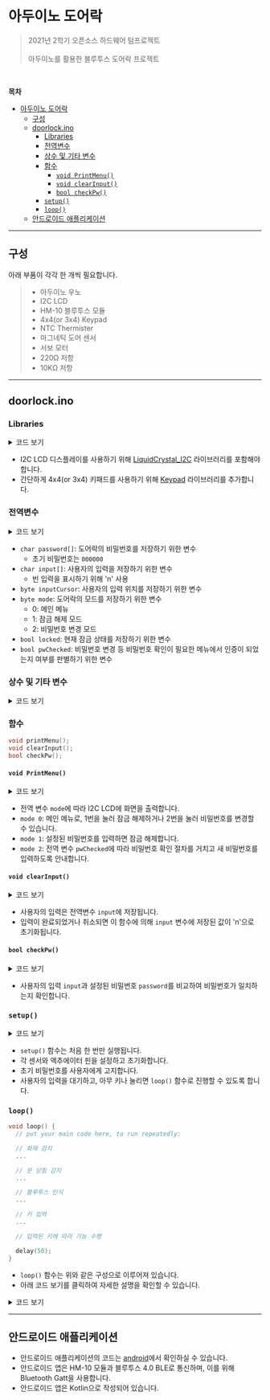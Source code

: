 # 아두이노 도어락

> 2021년 2학기 오픈소스 하드웨어 텀프로젝트
> <br><br>아두이노를 활용한 블루투스 도어락 프로젝트

<br>

**목차**
- [아두이노 도어락](#아두이노-도어락)
  - [구성](#구성)
  - [doorlock.ino](#doorlockino)
    - [Libraries](#libraries)
    - [전역변수](#전역변수)
    - [상수 및 기타 변수](#상수-및-기타-변수)
    - [함수](#함수)
      - [`void PrintMenu()`](#void-printmenu)
      - [`void clearInput()`](#void-clearinput)
      - [`bool checkPw()`](#bool-checkpw)
    - [`setup()`](#setup)
    - [`loop()`](#loop)
  - [안드로이드 애플리케이션](#안드로이드-애플리케이션)

---

## 구성
아래 부품이 각각 한 개씩 필요합니다.
>  * 아두이노 우노
>  * I2C LCD
>  * HM-10 블루투스 모듈
>  * 4x4(or 3x4) Keypad
>  * NTC Thermister
>  * 마그네틱 도어 센서
>  * 서보 모터
>  * 220Ω 저항
>  * 10KΩ 저항

---

## doorlock.ino
### Libraries

<details>
<summary>코드 보기</summary>

```c++
#include <SoftwareSerial.h>
#include <LiquidCrystal_I2C.h>
#include <Wire.h>
#include <Servo.h>
#include <Keypad.h>
```

</details>

* I2C LCD 디스플레이를 사용하기 위해 [LiquidCrystal_I2C](https://github.com/johnrickman/LiquidCrystal_I2C) 라이브러리를 포함해야 합니다.
* 간단하게 4x4(or 3x4) 키패드를 사용하기 위해 [Keypad](https://playground.arduino.cc/Code/Keypad/) 라이브러리를 추가합니다.


### 전역변수

<details>
<summary>코드 보기</summary>

```c++
char password[6] = {'0', '0', '0', '0', '0', '0'};
char input[6] = {'n', 'n', 'n', 'n', 'n', 'n'};
byte inputCursor = 0;

byte mode = 0;
bool locked = false;
bool pwChecked = false;
```

</details>

* `char password[]`: 도어락의 비밀번호를 저장하기 위한 변수
  * 초기 비밀번호는 `000000`
* `char input[]`: 사용자의 입력을 저장하기 위한 변수
  * 빈 입력을 표시하기 위해 'n' 사용
* `byte inputCursor`: 사용자의 입력 위치를 저장하기 위한 변수
* `byte mode`: 도어락의 모드를 저장하기 위한 변수
  * 0: 메인 메뉴
  * 1: 잠금 해제 모드
  * 2: 비밀번호 변경 모드
* `bool locked`: 현재 잠금 상태를 저장하기 위한 변수
* `bool pwChecked`: 비밀번호 변경 등 비밀번호 확인이 필요한 메뉴에서 인증이 되었는지 여부를 판별하기 위한 변수


### 상수 및 기타 변수

<details>
<summary>코드 보기</summary>

```c++
const int THERMAL_LIMIT = 500; // 화재 인식 범위

const byte KEY_ROWS = 4; // 키패드 열
const byte KEY_COLS = 4; // 키패드 행
// 키패드 배열
const char KEYS[KEY_ROWS][KEY_COLS] = {
  {'1', '2', '3', 'u'},
  {'4', '5', '6', 'd'},
  {'7', '8', '9', 'o'},
  {'*', '0', '#', 'x'}
};

// 핀 위치
const byte PIN_TEMPERATURE = A2;
const byte PIN_DOOR_SENSOR = 2;
const byte PIN_BT_RX = 4;
const byte PIN_BT_TX = 5;
const byte PIN_SERVO = 3;
const byte PIN_KEY_ROWS[KEY_ROWS] = {13, 12, 11, 10};
const byte PIN_KEY_COLS[KEY_COLS] = {9, 8, 7, 6};

// I2C LCD 모듈 
LiquidCrystal_I2C lcd(0x27, 16, 2);
// 블루투스 모듈
SoftwareSerial bt(PIN_BT_TX, PIN_BT_RX);
// 키패드
Keypad pad = Keypad(makeKeymap(KEYS),
                    PIN_KEY_ROWS, PIN_KEY_COLS,
                    KEY_ROWS, KEY_COLS);
// 서보모터
Servo servo;
```

</details>


### 함수
```c++
void printMenu();
void clearInput();
bool checkPw();
```

#### `void PrintMenu()`

<details>
<summary>코드 보기</summary>

```c++
void printMenu() {
  lcd.init();
  switch (mode) {
    case 0: // Main menu mode
      lcd.setCursor(1, 0);
      lcd.print("1. Unlock");
      lcd.setCursor(1, 1);
      lcd.print("2. Change PW");
      break;

    case 1: // Unlock mode
      lcd.setCursor(4, 0);
      lcd.print("Password");
      break;

    case 2: // Settings mode
      if (pwChecked) {
        lcd.setCursor(2, 0);
        lcd.print("Enter new pw");
      } else {
        lcd.setCursor(4, 0);
        lcd.print("Enter pw");
      }
      break;

  }
}
```

</details>

* 전역 변수 `mode`에 따라 I2C LCD에 화면을 출력합니다.
* `mode 0`: 메인 메뉴로, 1번을 눌러 잠금 해제하거나 2번을 눌러 비밀번호를 변경할 수 있습니다.
* `mode 1`: 설정된 비밀번호를 입력하면 잠금 해제합니다.
* `mode 2`: 전역 변수 `pwChecked`에 따라 비밀번호 확인 절차를 거치고 새 비밀번호를 입력하도록 안내합니다.

#### `void clearInput()`

<details>
<summary>코드 보기</summary>

```c++
void clearInput() {
  for (int i = 0; i < 6; i++) {
    input[i] = 'n';
  }
  inputCursor = 0;
}
```

</details>

* 사용자의 입력은 전역변수 `input`에 저장됩니다.
* 입력이 완료되었거나 취소되면 이 함수에 의해 `input` 변수에 저장된 값이 'n'으로 초기화됩니다.

#### `bool checkPw()`

<details>
<summary>코드 보기</summary>

```c++
bool checkPw() {
  bool correct = true;
  for (int i = 0; i < 6; i++) {
    if (password[i] != input[i]) {
      correct = false;
      break;
    }
  }

  return correct;
}
```

</details>

* 사용자의 입력 `input`과 설정된 비밀번호 `password`를 비교하여 비밀번호가 일치하는지 확인합니다.


### `setup()`

<details>
<summary>코드 보기</summary>

```c++
void setup() {
  // put your setup code here, to run once:

  Serial.begin(9600);

  // Initialize servo
  servo.attach(PIN_SERVO);
  servo.write(0);

  // Initiailize bluetooth
  bt.begin(9600);

  // Initialize button (proximity replacement)
  pinMode(PIN_DOOR_SENSOR, INPUT);

  lcd.init();
  lcd.backlight();
  lcd.setCursor(3, 0);
  lcd.print("PW: 000000");
  lcd.setCursor(0, 1);
  lcd.print("Press any button");

  char key;
  while (!(key = pad.getKey())) {
    delay(100);
  }

  printMenu();

}
```

</details>

* `setup()` 함수는 처음 한 번만 실행됩니다.
* 각 센서와 액추에이터 핀을 설정하고 초기화합니다.
* 초기 비밀번호를 사용자에게 고지합니다.
* 사용자의 입력을 대기하고, 아무 키나 눌리면 `loop()` 함수로 진행할 수 있도록 합니다.


### `loop()` 

```c++
void loop() {
  // put your main code here, to run repeatedly:

  // 화재 감지
  ...

  // 문 닫힘 감지
  ...

  // 블루투스 인식
  ...

  // 키 입력
  ...

  // 입력된 키에 따라 기능 수행

  delay(50);
}
```

* `loop()` 함수는 위와 같은 구성으로 이루어져 있습니다.
* 아래 코드 보기를 클릭하여 자세한 설명을 확인할 수 있습니다.

<details>
<summary>코드 보기</summary>

```c++
// 화재 감지
  int temp = analogRead(PIN_TEMPERATURE);
  if (temp > THERMAL_LIMIT) {
    locked = false;
    servo.write(0);

    delay(5000);
    return;
  }
```

* NTC Thermister에서 현재 온도를 측정하여 상수로 선언되어 있는 `PIN_TEMPERATURE`의 값보다 높다면 이후의 코드를 모두 무시하고 잠금이 해제됩니다.

```c++
  // 문 닫힘 감지
  if (!digitalRead(PIN_DOOR_SENSOR) && !locked) {
    locked = true;
    servo.write(90);

    lcd.init();
    lcd.setCursor(5, 0);
    lcd.print("Locked");

    delay(1000);
    printMenu();
  }
```

* 문이 열려 있는 상태에서 마그네틱 도어 센서가 인식되면 서보모터를 동작시켜 문을 닫습니다.

```c++
  // 블루투스 인식
  if (bt.available()) {
    byte data = bt.read();
    if (data == 'u') {
      bool pass = true;
      for (int i = 0; bt.available() && i < 6; i++) {
        if (bt.read() != password[i]) {
          pass = false;
          break;
        }
      }

      if (pass) {
        servo.write(0);

        lcd.init();
        lcd.setCursor(3, 0);
        lcd.print("Bluetooth");
        lcd.setCursor(4, 1);
        lcd.print("Unlocked");

        delay(3000);
        printMenu();

      }

    } else if (data == 'l') {
      servo.write(90);

      lcd.init();
      lcd.setCursor(3, 0);
      lcd.print("Bluetooth");
      lcd.setCursor(5, 1);
      lcd.print("Locked");

      delay(1000);
      printMenu();
    }
  }
```

* 블루투스 장비로부터 수신된 메시지에 따라 동작을 수행합니다.
* `l` 명령어가 입력되면 서보모터를 90° 회전시켜 문을 잠급니다.
* `u` 명령어가 입력되면 이후 따라오는 6자리 PIN을 설정된 비밀번호와 비교하여 일치하면 잠금을 해제합니다.
  * `u012345` 가 입력된 경우, `u` 는 명령어로, `012345`는 비밀번호로 인식합니다.

```c++
char key = pad.getKey();

if (!key) {
  delay(50);
  return;
}
```

* 키패드에서 입력된 키를 저장하고, 만약 입력된 키가 없다면 `loop()` 함수로 리턴합니다.

```c++
switch (mode) {
  case 0: // Main menu mode
    ...
    break;

  case 1: // Unlock mode
    ...
    break;

  case 2: // Settings mode
    ...
    break;
}
```

* 전역 변수 `mode`에 저장된 값에 따라 다른 기능을 수행합니다.

```c++
case 0: // Main menu mode
  if (key == '1') {
      mode = 1;
      printMenu();
    } else if (key == '2') {
      mode = 2;
      printMenu();
    }
    break;
```

* 메인 메뉴에서는 입력된 키의 값에 따라 전역 변수 `mode`를 설정하고, 화면을 출력합니다.

```c++
case 1: // Unlock mode
    input[inputCursor++] = key;
    lcd.setCursor(4 + inputCursor, 1);
    lcd.print(key);

    if (inputCursor >= 6) {
      if (checkPw()) {

        locked = false;
        servo.write(0);

        lcd.init();
        lcd.setCursor(4, 0);
        lcd.print("Welcome!");
        lcd.setCursor(4, 1);
        lcd.print("Unlocked");

        delay(3000);

      } else {

        lcd.init();
        lcd.setCursor(5, 0);
        lcd.print("Wrong");
        lcd.setCursor(4, 1);
        lcd.print("Password");

        delay(1000);
      }

      // Clear input
      clearInput();
      mode = 0;
      printMenu();

    }
    break;
```

* 잠금 해제 모드에서는 사용자가 입력한 키를 전역 변수 `input`에 저장하고, 6자리가 모두 입력되었다면 설정된 비밀번호와 비교하여 잠금을 해제합니다.
  * 여기에서 사용자가 입력한 `input` 위치를 판별하는데 `inputCursor` 전역 변수가 사용됩니다.
  * 비밀번호가 올바른지, 틀린지에 따라 화면에 메시지를 출력합니다.


```c++
case 2: // Settings mode
    input[inputCursor++] = key;
    lcd.setCursor(4 + inputCursor, 1);
    lcd.print(key);

    if (inputCursor >= 6) {
      if (pwChecked) {
        pwChecked = false;

        for (int i = 0; i < 6; i++) {
          password[i] = input[i];
        }

        lcd.init();
        lcd.setCursor(4, 0);
        lcd.print("Password");
        lcd.setCursor(4, 1);
        lcd.print("Changed!");

        delay(1000);

        mode = 0;
        printMenu();

      } else {
        if (checkPw()) {
          pwChecked = true;
          printMenu();
        } else {
          pwChecked = false;

          lcd.init();
          lcd.setCursor(5, 0);
          lcd.print("Wrong");
          lcd.setCursor(4, 1);
          lcd.print("Password");

          delay(1000);

          mode = 0;
          printMenu();
        }
      }
      clearInput();
    }
    break;
```

* 잠금 해제 모드와 비슷한 동작을 수행합니다.
* 단, 비밀번호 변경 모드에서는 1차로 비밀번호를 확인한 후에 잠금을 해제하는 대신 새 비밀번호를 입력받도록 합니다.
* 새 비밀번호가 모두 입력되면 이를 전역 변수 `password`에 저장하여 비밀번호를 변경합니다.

</details>


---

## 안드로이드 애플리케이션
* 안드로이드 애플리케이션의 코드는 [android](/android/)에서 확인하실 수 있습니다.
* 안드로이드 앱은 HM-10 모듈과 블루투스 4.0 BLE로 통신하며, 이를 위해 Bluetooth Gatt을 사용합니다.
* 안드로이드 앱은 Kotlin으로 작성되어 있습니다.